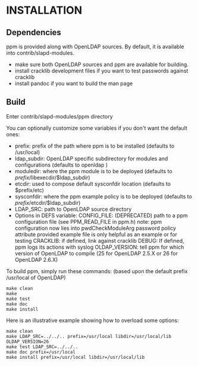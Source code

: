 INSTALLATION
============

Dependencies
------------------
ppm is provided along with OpenLDAP sources. By default, it is available into contrib/slapd-modules.
 - make sure both OpenLDAP sources and ppm are available for building.
 - install cracklib development files if you want to test passwords against cracklib
 - install pandoc if you want to build the man page


Build
-----
Enter contrib/slapd-modules/ppm directory

You can optionally customize some variables if you don't want the default ones:
- prefix: prefix of the path where ppm is to be installed (defaults to /usr/local)
- ldap_subdir: OpenLDAP specific subdirectory for modules and configurations (defaults to  openldap )
- moduledir: where the ppm module is to be deployed (defaults to $prefix/$libexecdir/$ldap_subdir)
- etcdir: used to compose default sysconfdir location (defaults to $prefix/etc)
- sysconfdir: where the ppm example policy is to be deployed (defaults to $prefix/$etcdir/$ldap_subdir)
- LDAP_SRC: path to OpenLDAP source directory
- Options in DEFS variable:
    CONFIG_FILE: (DEPRECATED) path to a ppm configuration file (see PPM_READ_FILE in ppm.h)
        note: ppm configuration now lies into pwdCheckModuleArg password policy attribute
              provided example file is only helpful as an example or for testing
    CRACKLIB: if defined, link against cracklib
    DEBUG: If defined, ppm logs its actions with syslog
    OLDAP_VERSION: tell ppm for which version of OpenLDAP to compile (25 for OpenLDAP 2.5.X or 26 for OpenLDAP 2.6.X)


To build ppm, simply run these commands:
(based upon the default prefix /usr/local of OpenLDAP)

```
make clean
make
make test
make doc
make install
```

Here is an illustrative example showing how to overload some options:

```
make clean
make LDAP_SRC=../../.. prefix=/usr/local libdir=/usr/local/lib OLDAP_VERSION=26
make test LDAP_SRC=../../..
make doc prefix=/usr/local
make install prefix=/usr/local libdir=/usr/local/lib
```

